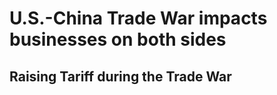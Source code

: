 # U.S.-China Trade War impacts businesses on both sides


## Raising Tariff during the Trade War 
<div class="flourish-embed flourish-chart" data-src="visualisation/8760384"><script src="https://public.flourish.studio/resources/embed.js"></script></div>
